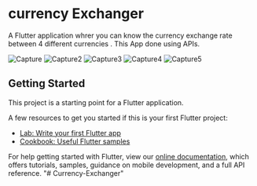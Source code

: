 
# currency Exchanger

A Flutter application whrer you can know the currency exchange rate between 4 different currencies .
This App done using APIs.

![Capture](https://user-images.githubusercontent.com/67365371/156844256-eaf611e8-ded4-4c17-ac22-e6183a184302.PNG)
![Capture2](https://user-images.githubusercontent.com/67365371/156844262-e6c07d19-8854-422a-ac64-1f7297bdbac9.PNG)
![Capture3](https://user-images.githubusercontent.com/67365371/156844265-360c2b31-956c-4a3a-94fd-1eae6ee0260e.PNG)
![Capture4](https://user-images.githubusercontent.com/67365371/156844274-cd38704b-5e72-4ac8-a238-1b595bf03c00.PNG)
![Capture5](https://user-images.githubusercontent.com/67365371/156844282-cc3a1a39-a880-4ee3-a68d-b0b08fc38e0d.PNG)



## Getting Started

This project is a starting point for a Flutter application.

A few resources to get you started if this is your first Flutter project:

- [Lab: Write your first Flutter app](https://flutter.dev/docs/get-started/codelab)
- [Cookbook: Useful Flutter samples](https://flutter.dev/docs/cookbook)

For help getting started with Flutter, view our
[online documentation](https://flutter.dev/docs), which offers tutorials,
samples, guidance on mobile development, and a full API reference.
"# Currency-Exchanger" 
